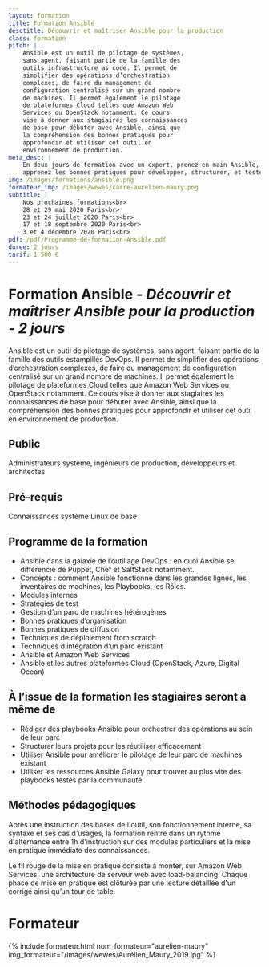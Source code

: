 ```yaml
---
layout: formation
title: Formation Ansible
desctitle: Découvrir et maîtriser Ansible pour la production
class: formation
pitch: |
    Ansible est un outil de pilotage de systèmes,
    sans agent, faisant partie de la famille des
    outils infrastructure as code. Il permet de
    simplifier des opérations d’orchestration
    complexes, de faire du management de
    configuration centralisé sur un grand nombre
    de machines. Il permet également le pilotage
    de plateformes Cloud telles que Amazon Web
    Services ou OpenStack notamment. Ce cours
    vise à donner aux stagiaires les connaissances
    de base pour débuter avec Ansible, ainsi que
    la compréhension des bonnes pratiques pour
    approfondir et utiliser cet outil en
    environnement de production.
meta_desc: |
    En deux jours de formation avec un expert, prenez en main Ansible,
    apprenez les bonnes pratiques pour développer, structurer, et tester vos roles et vos playbooks.
img: /images/formations/ansible.png
formateur_img: /images/wewes/carre-aurelien-maury.png
subtitle: |
    Nos prochaines formations<br>
    28 et 29 mai 2020 Paris<br>
    23 et 24 juillet 2020 Paris<br>
    17 et 18 septembre 2020 Paris<br>
    3 et 4 décembre 2020 Paris<br>
pdf: /pdf/Programme-de-formation-Ansible.pdf
duree: 2 jours
tarif: 1 500 €
---
```


# Formation Ansible - *Découvrir et maîtriser Ansible pour la production - 2 jours*

Ansible est un outil de pilotage de systèmes, sans agent, faisant partie de la famille des outils estampillés DevOps.
Il permet de simplifier des opérations d’orchestration complexes, de faire du management de configuration centralisé sur
 un grand nombre de machines. Il permet également le pilotage de plateformes Cloud telles que Amazon Web Services ou
 OpenStack notamment. Ce cours vise à donner aux stagiaires les connaissances de base pour débuter avec Ansible, ainsi
  que la compréhension des bonnes pratiques pour approfondir et utiliser cet outil en environnement de production.

## Public

Administrateurs système, ingénieurs de production, développeurs et architectes

## Pré-requis

Connaissances système Linux de base

## Programme de la formation

* Ansible dans la galaxie de l’outillage DevOps : en quoi Ansible se différencie de Puppet, Chef et SaltStack notamment.
* Concepts : comment Ansible fonctionne dans les grandes lignes, les inventaires de machines, les Playbooks, les Rôles.
* Modules internes
* Stratégies de test
* Gestion d’un parc de machines hétérogènes
* Bonnes pratiques d’organisation
* Bonnes pratiques de diffusion
* Techniques de déploiement from scratch
* Techniques d’intégration d’un parc existant
* Ansible et Amazon Web Services
* Ansible et les autres plateformes Cloud (OpenStack, Azure, Digital Ocean)

## À l’issue de la formation les stagiaires seront à même de

* Rédiger des playbooks Ansible pour orchestrer des opérations au sein de leur parc
* Structurer leurs projets pour les réutiliser efficacement
* Utiliser Ansible pour améliorer le pilotage de leur parc de machines existant
* Utiliser les ressources Ansible Galaxy pour trouver au plus vite des playbooks testés par la communauté

## Méthodes pédagogiques

Après une instruction des bases de l'outil, son fonctionnement interne, sa
syntaxe et ses cas d'usages, la formation rentre dans un rythme d'alternance
entre 1h d'instruction sur des modules particuliers et la mise en pratique
immédiate des connaissances.

Le fil rouge de la mise en pratique consiste à monter, sur Amazon Web
Services, une architecture de serveur web avec load-balancing. Chaque phase
de mise en pratique est clôturée par une lecture détaillée d'un corrigé ainsi
qu’un tour de table.

# Formateur

{% include formateur.html nom_formateur="aurelien-maury" img_formateur="/images/wewes/Aurélien_Maury_2019.jpg" %}
